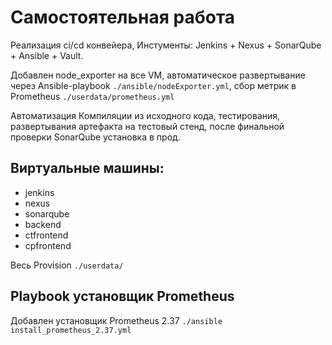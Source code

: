 # Самостоятельная работа
Реализация ci/cd конвейера, Инстументы: Jenkins + Nexus + SonarQube + Ansible + Vault.

Добавлен node_exporter на все VM, автоматическое развертывание через Ansible-playbook `./ansible/nodeExporter.yml`, сбор метрик в Prometheus `./userdata/prometheus.yml`

Автоматизация Компиляции из исходного кода, тестирования, развертывания артефакта на тестовый стенд, после финальной проверки SonarQube установка в прод.

## Виртуальные машины:
- jenkins
- nexus
- sonarqube
- backend
- ctfrontend
- cpfrontend

Весь Provision `./userdata/`

## Playbook установщик Prometheus
Добавлен установщик Prometheus 2.37 `./ansible install_prometheus_2.37.yml`